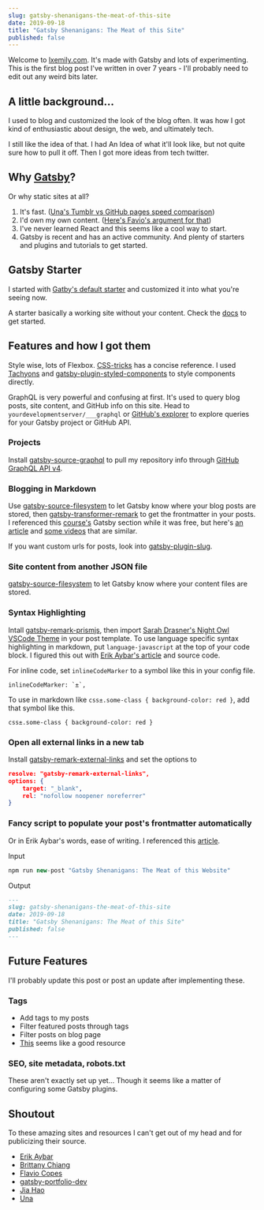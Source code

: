```yaml
---
slug: gatsby-shenanigans-the-meat-of-this-site
date: 2019-09-18
title: "Gatsby Shenanigans: The Meat of this Site"
published: false
---
```


Welcome to [lxemily.com](http://lxemily.com). It's made with Gatsby and lots of experimenting. This is the first blog post I've written in over 7 years - I'll probably need to edit out any weird bits later.

## A little background...

I used to blog and customized the look of the blog often. It was how I got kind of enthusiastic about design, the web, and ultimately tech. 

I still like the idea of that. I had An Idea of what it'll look like, but not quite sure how to pull it off. Then I got more ideas from tech twitter. 

## Why [Gatsby](https://www.gatsbyjs.org/)?

Or why static sites at all? 

1. It's fast. ([Una's Tumblr vs GitHub pages speed comparison](https://github.com/una/una.github.io))
2. I'd own my own content. ([Here's Favio's argument for that](https://flaviocopes.com/build-your-platform))
3. I've never learned React and this seems like a cool way to start. 
4. Gatsby is recent and has an active community. And plenty of starters and plugins and tutorials to get started. 

## Gatsby Starter

I started with [Gatby's default starter](https://www.gatsbyjs.org/starters/gatsbyjs/gatsby-starter-default/) and customized it into what you're seeing now. 

A starter basically a working site without your content. Check the [docs](https://www.gatsbyjs.org/docs/) to get started.

## Features and how I got them

Style wise, lots of Flexbox. [CSS-tricks](https://css-tricks.com/snippets/css/a-guide-to-flexbox/) has a concise reference. I used [Tachyons](http://tachyons.io/) and [gatsby-plugin-styled-components](https://www.gatsbyjs.org/packages/gatsby-plugin-styled-components/) to style components directly.

GraphQL is very powerful and confusing at first. It's used to query blog posts, site content, and GitHub info on this site. Head to `yourdevelopmentserver/___graphql` or [GitHub's explorer](https://developer.github.com/v4/explorer/) to explore queries for your Gatsby project or GitHub API. 

### Projects

Install [gatsby-source-graphql](https://www.gatsbyjs.org/packages/gatsby-source-graphql/) to pull my repository info through [GitHub GraphQL API v4](https://developer.github.com/v4/). 

### Blogging in Markdown

Use [gatsby-source-filesystem](https://www.gatsbyjs.org/packages/gatsby-source-filesystem) to let Gatsby know where your blog posts are stored, then [gatsby-transformer-remark](https://www.gatsbyjs.org/packages/gatsby-transformer-remark/) to get the frontmatter in your posts. I referenced this [course's](https://www.udemy.com/complete-react-developer-zero-to-mastery/) Gatsby section while it was free, but here's [an article](https://www.creativebloq.com/how-to/build-a-blogging-site-with-gatsby) and [some videos](https://egghead.io/courses/build-a-blog-with-react-and-markdown-using-gatsby) that are similar.

If you want custom urls for posts, look into [gatsby-plugin-slug](https://www.gatsbyjs.org/packages/gatsby-plugin-slug/).

### Site content from another JSON file

[gatsby-source-filesystem](https://www.gatsbyjs.org/packages/gatsby-source-filesystem) to let Gatsby know where your content files are stored.

### Syntax Highlighting

Intall [gatsby-remark-prismjs](https://www.gatsbyjs.org/packages/gatsby-remark-prismjs/), then import [Sarah Drasner's Night Owl VSCode Theme](https://github.com/sdras/night-owl-vscode-theme) in your post template. To use language specific syntax highlighting in markdown, put `language-javascript` at the top of your code block. I figured this out with [Erik Aybar's article](https://erikaybar.name/wrapping-up-my-gatsby-site-1-dot-0) and source code.

For inline code, set `inlineCodeMarker` to a symbol like this in your config file.
```
inlineCodeMarker: `±`, 
```
To use in markdown like `css±.some-class { background-color: red }`, add that symbol like this.
```
css±.some-class { background-color: red }
``` 

### Open all external links in a new tab

Install [gatsby-remark-external-links](https://www.gatsbyjs.org/packages/gatsby-remark-external-links/) and set the options to 
```json
resolve: "gatsby-remark-external-links",
options: {
    target: "_blank",
    rel: "nofollow noopener noreferrer"
}
```
### Fancy script to populate your post's frontmatter automatically

Or in Erik Aybar's words, ease of writing. I referenced this [article](https://joelhooks.com/a-handy-npm-script-for-creating-a-new-gatsby-blog-post). 

Input 
```js
npm run new-post "Gatsby Shenanigans: The Meat of this Website"
```
Output
```md
---
slug: gatsby-shenanigans-the-meat-of-this-site
date: 2019-09-18
title: "Gatsby Shenanigans: The Meat of this Site"
published: false
---
```
## Future Features

I'll probably update this post or post an update after implementing these.

### Tags

- Add tags to my posts
- Filter featured posts through tags
- Filter posts on blog page
- [This](https://erikaybar.name/adding-tags-to-a-gatsby-blog) seems like a good resource

### SEO, site metadata, robots.txt

These aren't exactly set up yet... Though it seems like a matter of configuring some Gatsby plugins.

## Shoutout

To these amazing sites and resources I can't get out of my head and for publicizing their source. 

- [Erik Aybar](https://erikaybar.name)
- [Brittany Chiang](http://brittanychiang.com)
- [Flavio Copes](https://flaviocopes.com)
- [gatsby-portfolio-dev](https://github.com/smakosh/gatsby-portfolio-dev)
- [Jia Hao](https://jiahao.codes)
- [Una](https://una.im/)